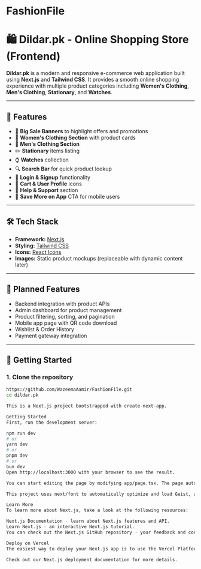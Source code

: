 # FashionFile
# 🛍️ Dildar.pk - Online Shopping Store (Frontend)

**Dildar.pk** is a modern and responsive e-commerce web application built using **Next.js** and **Tailwind CSS**. It provides a smooth online shopping experience with multiple product categories including **Women's Clothing**, **Men's Clothing**, **Stationary**, and **Watches**.

---

## 🌟 Features

- 🎯 **Big Sale Banners** to highlight offers and promotions
- 👗 **Women's Clothing Section** with product cards
- 👕 **Men's Clothing Section**
- ✏️ **Stationary** items listing
- ⌚ **Watches** collection
- 🔍 **Search Bar** for quick product lookup
- 👤 **Login & Signup** functionality
- 🛒 **Cart & User Profile** icons
- 💬 **Help & Support** section
- 📱 **Save More on App** CTA for mobile users

---

## 🛠️ Tech Stack

- **Framework:** [Next.js](https://nextjs.org/)
- **Styling:** [Tailwind CSS](https://tailwindcss.com/)
- **Icons:** [React Icons](https://react-icons.github.io/react-icons)
- **Images:** Static product mockups (replaceable with dynamic content later)

---

## 🚧 Planned Features

- Backend integration with product APIs
- Admin dashboard for product management
- Product filtering, sorting, and pagination
- Mobile app page with QR code download
- Wishlist & Order History
- Payment gateway integration

---

## 🚀 Getting Started

### 1. Clone the repository
```bash
https://github.com/WazeemaAamir/FashionFile.git
cd dildar.pk

This is a Next.js project bootstrapped with create-next-app.

Getting Started
First, run the development server:

npm run dev
# or
yarn dev
# or
pnpm dev
# or
bun dev
Open http://localhost:3000 with your browser to see the result.

You can start editing the page by modifying app/page.tsx. The page auto-updates as you edit the file.

This project uses next/font to automatically optimize and load Geist, a new font family for Vercel.

Learn More
To learn more about Next.js, take a look at the following resources:

Next.js Documentation - learn about Next.js features and API.
Learn Next.js - an interactive Next.js tutorial.
You can check out the Next.js GitHub repository - your feedback and contributions are welcome!

Deploy on Vercel
The easiest way to deploy your Next.js app is to use the Vercel Platform from the creators of Next.js.

Check out our Next.js deployment documentation for more details.
